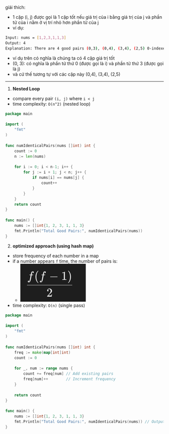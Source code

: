 giải thích:

- 1 cặp (i, j) được gọi là 1 cặp tốt nếu giá trị của i bằng giá trị của j và phần tử của i nằm ở vị trí nhỏ hơn phần tử của j
- ví dụ:

```bash
Input: nums = [1,2,3,1,1,3]
Output: 4
Explanation: There are 4 good pairs (0,3), (0,4), (3,4), (2,5) 0-indexed
```

- ví dụ trên có nghĩa là chúng ta có 4 cặp giá trị tốt
- (0, 3): có nghĩa là phần tử thứ 0 (được gọi là i) và phần tử thứ 3 (được gọi là j)
- và cứ thế tương tự với các cặp này (0,4), (3,4), (2,5)

---

1. **Nested Loop**

- compare every pair `(i, j)` where `i < j`
- time complexity: `O(n^2)` (nested loop)

```go
package main

import (
	"fmt"
)

func numIdenticalPairs(nums []int) int {
	count := 0
	n := len(nums)

	for i := 0; i < n-1; i++ {
		for j := i + 1; j < n; j++ {
			if nums[i] == nums[j] {
				count++
			}
		}
	}
	return count
}

func main() {
	nums := []int{1, 2, 3, 1, 1, 3}
	fmt.Println("Total Good Pairs:", numIdenticalPairs(nums))
}

```

2. **optimized approach (using hash map)**

- store frequency of each number in a map
- if a number appears `f` time, the number of pairs is:
  - ![1739935906556](image/1512/1739935906556.png)
- time complexity: `O(n)` (single pass)

```go
package main

import (
	"fmt"
)

func numIdenticalPairs(nums []int) int {
	freq := make(map[int]int)
	count := 0

	for _, num := range nums {
		count += freq[num] // Add existing pairs
		freq[num]++        // Increment frequency
	}

	return count
}

func main() {
	nums := []int{1, 2, 3, 1, 1, 3}
	fmt.Println("Total Good Pairs:", numIdenticalPairs(nums)) // Output: 4
}

```
